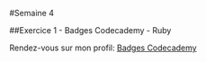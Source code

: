 #Semaine 4  

##Exercice 1 - Badges Codecademy - Ruby  

Rendez-vous sur mon profil: [Badges Codecademy](https://www.codecademy.com/fr/users/Panzerftw/achievements)  

